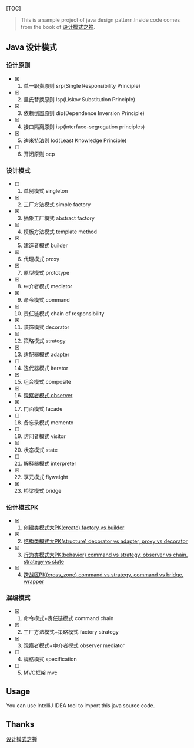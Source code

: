 
[TOC]

> This is a sample project of java design pattern.Inside code comes from the book of [设计模式之禅](https://item.jd.com/11414555.html).

## Java 设计模式

### 设计原则

- [x] 1. 单一职责原则 srp(Single Responsibility Principle) 
- [x] 2. 里氏替换原则 lsp(Liskov Substitution Principle)
- [x] 3. 依赖倒置原则 dip(Dependence Inversion Principle)
- [x] 4. 接口隔离原则 isp(interface-segregation principles) 
- [x] 5. 迪米特法则 lod(Least Knowledge Principle) 
- [ ] 6. 开闭原则 ocp

### 设计模式

- [ ] 1. 单例模式 singleton
- [x] 2. 工厂方法模式 simple factory 
- [x] 3. 抽象工厂模式 abstract factory 
- [x] 4. 模板方法模式 template method 
- [x] 5. 建造者模式 builder 
- [x] 6. 代理模式 proxy
- [x] 7. 原型模式 prototype 
- [x] 8. 中介者模式 mediator
- [x] 9. 命令模式 command 
- [x] 10. 责任链模式 chain of responsibility 
- [x] 11. 装饰模式 decorator
- [x] 12. 策略模式 strategy
- [x] 13. 适配器模式 adapter 
- [ ] 14. 迭代器模式 iterator
- [x] 15. 组合模式 composite
- [x] 16. [观察者模式 observer](https://github.com/jolly336/JavaCodeDesign/blob/master/src/pattern/observer/REAME.md)
- [x] 17. 门面模式 facade
- [ ] 18. 备忘录模式 memento
- [ ] 19. 访问者模式 visitor
- [x] 20. 状态模式 state
- [ ] 21. 解释器模式 interpreter
- [x] 22. 享元模式 flyweight 
- [x] 23. 桥梁模式 bridge 

### 设计模式PK

- [x] 1. [创建类模式大PK(create) factory vs builder](https://github.com/jolly336/JavaCodeDesign/blob/master/src/pk/create/REAME.md)
- [x] 2. [结构类模式大PK(structure) decorator vs adapter, proxy vs decorator](https://github.com/jolly336/JavaCodeDesign/blob/master/src/pk/structure/REAME.md) 
- [x] 3. [行为类模式大PK(behavior) command vs strategy, observer vs chain, strategy vs state](https://github.com/jolly336/JavaCodeDesign/blob/master/src/pk/behavior/REAME.md)
- [x] 4. [跨战区PK(cross_zone) command vs strategy, command vs bridge, wrapper](https://github.com/jolly336/JavaCodeDesign/blob/master/src/pk/cross_zone/REAME.md)

### 混编模式

- [x] 1. 命令模式+责任链模式 command chain 
- [x] 2. 工厂方法模式+策略模式 factory strategy 
- [x] 3. 观察者模式+中介者模式 observer mediator 
- [ ] 4. 规格模式 specification
- [ ] 5. MVC框架 mvc

## Usage

You can use IntelliJ IDEA tool to import this java source code.

## Thanks

[设计模式之禅](https://item.jd.com/11414555.html)